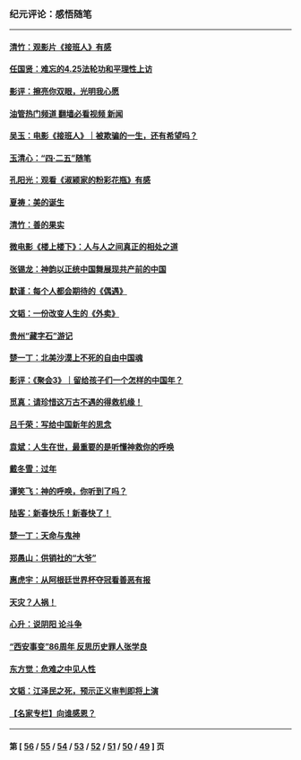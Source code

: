 ### 纪元评论：感悟随笔
---
#### [清竹：观影片《接班人》有感](../../pages/nsc1035/n13983561.md?05040330) 
#### [任国贤：难忘的4.25法轮功和平理性上访](../../pages/nsc1035/n13983482.md?05040330) 
#### [影评：擦亮你双眼，光明我心愿](../../pages/nsc1035/n13982333.md?05040330) 
#### [油管热门频道 翻墙必看视频 新闻](ok?05040330)
#### [吴玉：电影《接班人》｜被欺骗的一生，还有希望吗？](../../pages/nsc1035/n13981972.md?05040330) 
#### [玉清心：“四·二五”随笔](../../pages/nsc1035/n13978628.md?05040330) 
#### [孔阳光：观看《淑颍家的粉彩花瓶》有感](../../pages/nsc1035/n13967929.md?05040330) 
#### [夏祷：美的诞生](../../pages/nsc1035/n13962321.md?05040330) 
#### [清竹：善的果实](../../pages/nsc1035/n13963980.md?05040330) 
#### [微电影《楼上楼下》：人与人之间真正的相处之道](../../pages/nsc1035/n13944319.md?05040330) 
#### [张锡龙：神韵以正统中国舞展现共产前的中国](../../pages/nsc1035/n13939727.md?05040330) 
#### [默谨：每个人都会期待的《偶遇》](../../pages/nsc1035/n13939091.md?05040330) 
#### [文韬：一份改变人生的《外卖》](../../pages/nsc1035/n13931822.md?05040330) 
#### [贵州“藏字石”游记](../../pages/nsc1035/n13923310.md?05040330) 
#### [楚一丁：北美沙漠上不死的自由中国魂](../../pages/nsc1035/n13921879.md?05040330) 
#### [影评：《聚会3》｜留给孩子们一个怎样的中国年？](../../pages/nsc1035/n13919652.md?05040330) 
#### [觅真：请珍惜这万古不遇的得救机缘！](../../pages/nsc1035/n13917157.md?05040330) 
#### [吕千荣：写给中国新年的思念](../../pages/nsc1035/n13915103.md?05040330) 
#### [袁斌：人生在世，最重要的是听懂神救你的呼唤](../../pages/nsc1035/n13914636.md?05040330) 
#### [戴冬雪：过年](../../pages/nsc1035/n13913311.md?05040330) 
#### [谭笑飞：神的呼唤，你听到了吗？](../../pages/nsc1035/n13912603.md?05040330) 
#### [陆客：新春快乐！新春快了！](../../pages/nsc1035/n13911771.md?05040330) 
#### [楚一丁：天命与鬼神](../../pages/nsc1035/n13904371.md?05040330) 
#### [郑愚山：供销社的“大爷”](../../pages/nsc1035/n13904409.md?05040330) 
#### [惠虎宇：从阿根廷世界杯夺冠看善恶有报](../../pages/nsc1035/n13889438.md?05040330) 
#### [天灾？人祸！](../../pages/nsc1035/n13900104.md?05040330) 
#### [心升：说阴阳 论斗争](../../pages/nsc1035/n13885189.md?05040330) 
#### [“西安事变”86周年 反思历史罪人张学良](../../pages/nsc1035/n13882019.md?05040330) 
#### [东方觉：危难之中见人性](../../pages/nsc1035/n13881549.md?05040330) 
#### [文韬：江泽民之死，预示正义审判即将上演](../../pages/nsc1035/n13877698.md?05040330) 
#### [【名家专栏】向谁感恩？](../../pages/nsc1035/n13873797.md?05040330) 

---
#### 第 [ [56](./56.md?05040330) / [55](./55.md?05040330) / [54](./54.md?05040330) / [53](./53.md?05040330) / [52](./52.md?05040330) / [51](./51.md?05040330) / [50](./50.md?05040330) / [49](./49.md?05040330) ] 页
